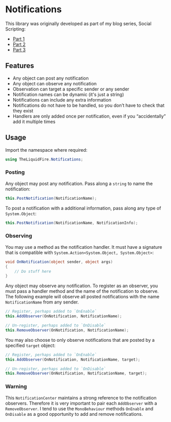 # Notifications

This library was originally developed as part of my blog series, Social Scripting:
- [Part 1](http://theliquidfire.com/2014/12/08/social-scripting-part-1/)
- [Part 2](http://theliquidfire.com/2014/12/10/social-scripting-part-2/)
- [Part 3](http://theliquidfire.com/2014/12/10/social-scripting-part-3/)

## Features

- Any object can post any notification
- Any object can observe any notification
- Observation can target a specific sender or any sender
- Notification names can be dynamic (it's just a string)
- Notifications can include any extra information
- Notifications do not have to be handled, so you don’t have to check that they exist
- Handlers are only added once per notification, even if you “accidentally” add it multiple times

## Usage

Import the namespace where required:

```csharp
using TheLiquidFire.Notifications;
```

### Posting

Any object may post any notification.  Pass along a `string` to name the notification:

```csharp
this.PostNotification(NotificationName);
```

To post a notification with a additional information, pass along any type of `System.Object`:

```csharp
this.PostNotification(NotificationName, NotificationInfo);
```

### Observing

You may use a method as the notification handler.  It must have a signature that is compatible with `System.Action<System.Object, System.Object>`:

```csharp
void OnNotification(object sender, object args)
{
    // Do stuff here
}
```

Any object may observe any notification.  To register as an observer, you must pass a handler method and the name of the notification to observe.  The following example will observe all posted notifications with the name `NotificationName` from any sender.

```csharp
// Register, perhaps added to `OnEnable`
this.AddObserver(OnNotification, NotificationName);

// Un-register, perhaps added to `OnDisable`
this.RemoveObserver(OnNotification, NotificationName);
```

You may also choose to only observe notifications that are posted by a specified `target` object:

```csharp
// Register, perhaps added to `OnEnable`
this.AddObserver(OnNotification, NotificationName, target);

// Un-register, perhaps added to `OnDisable`
this.RemoveObserver(OnNotification, NotificationName, target);
```

### Warning

This `NotificationCenter` maintains a strong reference to the notification observers.  Therefore it is very important to pair each `AddObserver` with a `RemoveObserver`.  I tend to use the `MonoBehaviour` methods `OnEnable` and `OnDisable` as a good opportunity to add and remove notifications.
